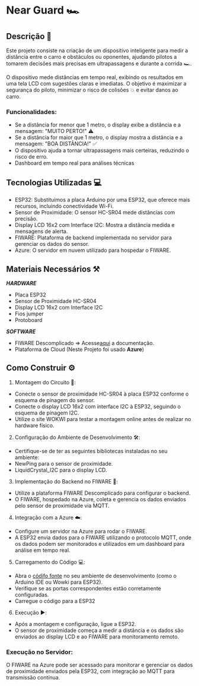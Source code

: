 # Near Guard 🏎️
## Descrição 📝
Este projeto consiste na criação de um dispositivo inteligente para medir a distância entre o carro e obstáculos ou oponentes, ajudando pilotos a tomarem decisões mais precisas em ultrapassagens e durante a corrida 🏎️.

O dispositivo mede distâncias em tempo real, exibindo os resultados em uma tela LCD com sugestões claras e imediatas. O objetivo é maximizar a segurança do piloto, minimizar o risco de colisões 💥 e evitar danos ao carro.

### Funcionalidades:
- Se a distância for menor que 1 metro, o display exibe a distância e a mensagem: "MUITO PERTO!" ⚠️
- Se a distância for maior que 1 metro, o display mostra a distância e a mensagem: "BOA DISTÂNCIA!" ✅
- O dispositivo ajuda a tornar ultrapassagens mais certeiras, reduzindo o risco de erro.
- Dashboard em tempo real para análises técnicas

## Tecnologias Utilizadas 💻
- ESP32: Substituímos a placa Arduino por uma ESP32, que oferece mais recursos, incluindo conectividade Wi-Fi.
- Sensor de Proximidade: O sensor HC-SR04 mede distâncias com precisão.
- Display LCD 16x2 com Interface I2C: Mostra a distância medida e mensagens de alerta.
- FIWARE: Plataforma de backend implementada no servidor para gerenciar os dados do sensor.
- Azure: O servidor em nuvem utilizado para hospedar o FIWARE.
## Materiais Necessários ⚒️
  ***HARDWARE***
- Placa ESP32
- Sensor de Proximidade HC-SR04
- Display LCD 16x2 com Interface I2C
- Fios jumper
- Protoboard

***SOFTWARE***
- FIWARE Descomplicado => Acesse[aqui](https://github.com/fabiocabrini/fiware) a documentação.
- Plataforma de Cloud (Neste Projeto foi usado **Azure**) 
## Como Construir ⚙️
1. Montagem do Circuito 🧩:
- Conecte o sensor de proximidade HC-SR04 à placa ESP32 conforme o esquema de pinagem do sensor.
- Conecte o display LCD 16x2 com interface I2C à ESP32, seguindo o esquema de pinagem I2C.
- Utilize o site WOKWI para testar a montagem online antes de realizar no hardware físico.

2. Configuração do Ambiente de Desenvolvimento 🛠️:

- Certifique-se de ter as seguintes bibliotecas instaladas no seu ambiente:
- NewPing para o sensor de proximidade.
- LiquidCrystal_I2C para o display LCD.
3. Implementação do Backend no FIWARE 💾:

- Utilize a plataforma FIWARE Descomplicado para configurar o backend.
- O FIWARE, hospedado na Azure, coleta e gerencia os dados enviados pelo sensor de proximidade via MQTT.

4. Integração com a Azure ☁️:
- Configure um servidor na Azure para rodar o FIWARE.
- A ESP32 envia dados para o FIWARE utilizando o protocolo MQTT, onde os dados podem ser monitorados e utilizados em um dashboard para análise em tempo real.
5. Carregamento do Código 💻:
- Abra o [códifo fonte](codigo-fonte.cpp) no seu ambiente de desenvolvimento (como o Arduino IDE ou Wowki para ESP32).
- Verifique se as portas correspondentes estão corretamente configuradas.
- Carregue o código para a ESP32 
6. Execução ▶️:
- Após a montagem e configuração, ligue a ESP32.
- O sensor de proximidade começa a medir a distância e os dados são enviados ao display LCD e ao FIWARE para monitoramento remoto.

### Execução no Servidor:
O FIWARE na Azure pode ser acessado para monitorar e gerenciar os dados de proximidade enviados pela ESP32, com integração ao MQTT para transmissão contínua.
